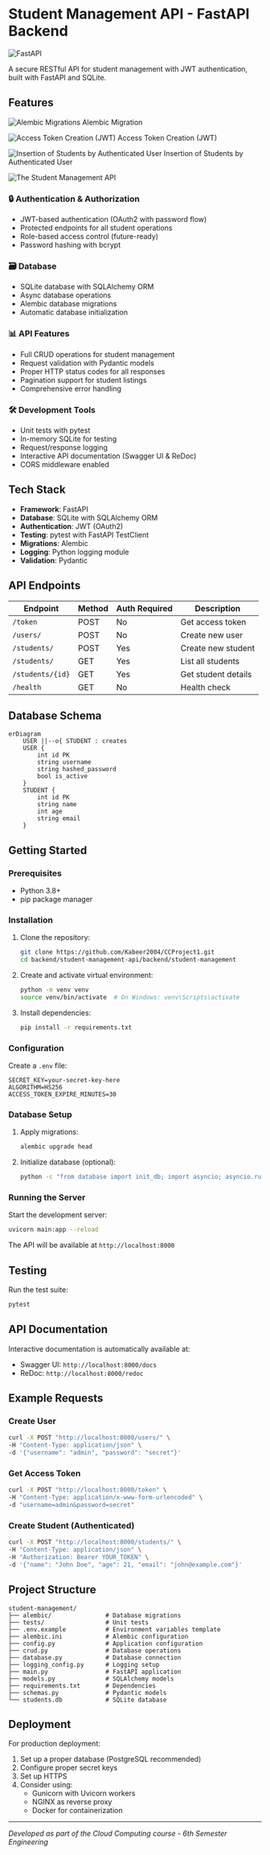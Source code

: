 # Student Management API - FastAPI Backend

![FastAPI](https://fastapi.tiangolo.com/img/logo-margin/logo-teal.png)

A secure RESTful API for student management with JWT authentication, built with FastAPI and SQLite.

## Features

![Alembic Migrations](image.png)
Alembic Migration

![Access Token Creation (JWT)](image-1.png)
Access Token Creation (JWT)

![Insertion of Students by Authenticated User](image-2.png)
Insertion of Students by Authenticated User

![The Student Management API](image-3.png)

### 🔒 Authentication & Authorization

- JWT-based authentication (OAuth2 with password flow)
- Protected endpoints for all student operations
- Role-based access control (future-ready)
- Password hashing with bcrypt

### 🗃️ Database

- SQLite database with SQLAlchemy ORM
- Async database operations
- Alembic database migrations
- Automatic database initialization

### 📊 API Features

- Full CRUD operations for student management
- Request validation with Pydantic models
- Proper HTTP status codes for all responses
- Pagination support for student listings
- Comprehensive error handling

### 🛠️ Development Tools

- Unit tests with pytest
- In-memory SQLite for testing
- Request/response logging
- Interactive API documentation (Swagger UI & ReDoc)
- CORS middleware enabled

## Tech Stack

- **Framework**: FastAPI
- **Database**: SQLite with SQLAlchemy ORM
- **Authentication**: JWT (OAuth2)
- **Testing**: pytest with FastAPI TestClient
- **Migrations**: Alembic
- **Logging**: Python logging module
- **Validation**: Pydantic

## API Endpoints

| Endpoint         | Method | Auth Required | Description         |
| ---------------- | ------ | ------------- | ------------------- |
| `/token`         | POST   | No            | Get access token    |
| `/users/`        | POST   | No            | Create new user     |
| `/students/`     | POST   | Yes           | Create new student  |
| `/students/`     | GET    | Yes           | List all students   |
| `/students/{id}` | GET    | Yes           | Get student details |
| `/health`        | GET    | No            | Health check        |

## Database Schema

```mermaid
erDiagram
    USER ||--o{ STUDENT : creates
    USER {
        int id PK
        string username
        string hashed_password
        bool is_active
    }
    STUDENT {
        int id PK
        string name
        int age
        string email
    }
```

## Getting Started

### Prerequisites

- Python 3.8+
- pip package manager

### Installation

1. Clone the repository:

   ```bash
   git clone https://github.com/Kabeer2004/CCProject1.git
   cd backend/student-management-api/backend/student-management
   ```

2. Create and activate virtual environment:

   ```bash
   python -m venv venv
   source venv/bin/activate  # On Windows: venv\Scripts\activate
   ```

3. Install dependencies:
   ```bash
   pip install -r requirements.txt
   ```

### Configuration

Create a `.env` file:

```env
SECRET_KEY=your-secret-key-here
ALGORITHM=HS256
ACCESS_TOKEN_EXPIRE_MINUTES=30
```

### Database Setup

1. Apply migrations:

   ```bash
   alembic upgrade head
   ```

2. Initialize database (optional):
   ```bash
   python -c "from database import init_db; import asyncio; asyncio.run(init_db())"
   ```

### Running the Server

Start the development server:

```bash
uvicorn main:app --reload
```

The API will be available at `http://localhost:8000`

## Testing

Run the test suite:

```bash
pytest
```

## API Documentation

Interactive documentation is automatically available at:

- Swagger UI: `http://localhost:8000/docs`
- ReDoc: `http://localhost:8000/redoc`

## Example Requests

### Create User

```bash
curl -X POST "http://localhost:8000/users/" \
-H "Content-Type: application/json" \
-d '{"username": "admin", "password": "secret"}'
```

### Get Access Token

```bash
curl -X POST "http://localhost:8000/token" \
-H "Content-Type: application/x-www-form-urlencoded" \
-d "username=admin&password=secret"
```

### Create Student (Authenticated)

```bash
curl -X POST "http://localhost:8000/students/" \
-H "Content-Type: application/json" \
-H "Authorization: Bearer YOUR_TOKEN" \
-d '{"name": "John Doe", "age": 21, "email": "john@example.com"}'
```

## Project Structure

```
student-management/
├── alembic/               # Database migrations
├── tests/                 # Unit tests
├── .env.example           # Environment variables template
├── alembic.ini            # Alembic configuration
├── config.py              # Application configuration
├── crud.py                # Database operations
├── database.py            # Database connection
├── logging_config.py      # Logging setup
├── main.py                # FastAPI application
├── models.py              # SQLAlchemy models
├── requirements.txt       # Dependencies
├── schemas.py             # Pydantic models
└── students.db            # SQLite database
```

## Deployment

For production deployment:

1. Set up a proper database (PostgreSQL recommended)
2. Configure proper secret keys
3. Set up HTTPS
4. Consider using:
   - Gunicorn with Uvicorn workers
   - NGINX as reverse proxy
   - Docker for containerization

---

_Developed as part of the Cloud Computing course - 6th Semester Engineering_
